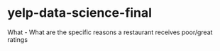 # yelp-data-science-final

What - What are the specific reasons a restaurant receives poor/great ratings